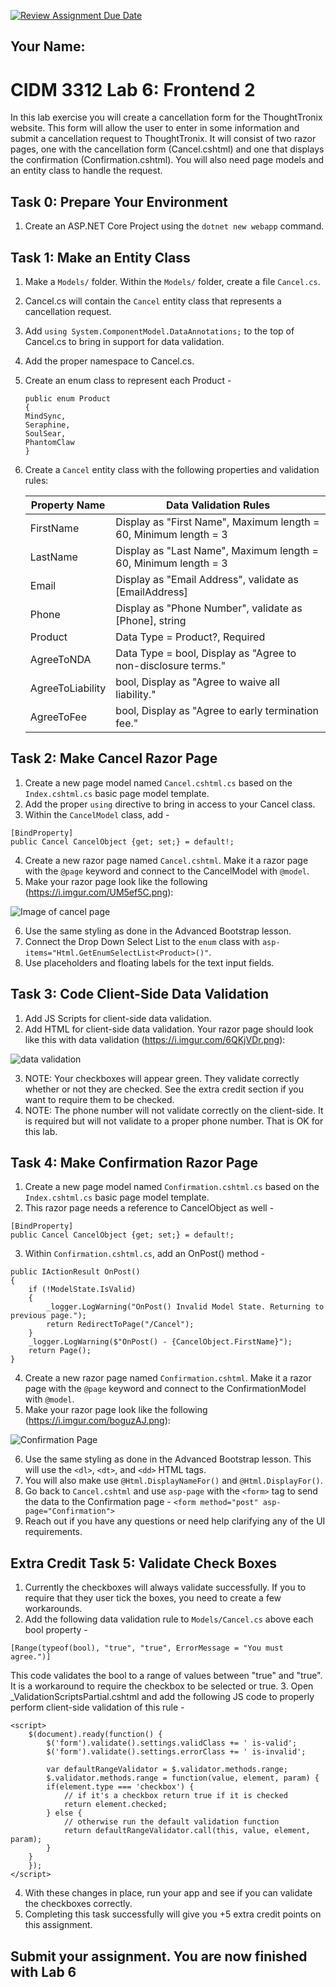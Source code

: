 [![Review Assignment Due Date](https://classroom.github.com/assets/deadline-readme-button-22041afd0340ce965d47ae6ef1cefeee28c7c493a6346c4f15d667ab976d596c.svg)](https://classroom.github.com/a/pkBX7JFx)
## Your Name:

# CIDM 3312 Lab 6: Frontend 2

In this lab exercise you will create a cancellation form for the ThoughtTronix website. This form will allow the user to enter in some information and submit a cancellation request to ThoughtTronix. It will consist of two razor pages, one with the cancellation form (Cancel.cshtml) and one that displays the confirmation (Confirmation.cshtml). You will also need page models and an entity class to handle the request.

## Task 0: Prepare Your Environment

1. Create an ASP.NET Core Project using the `dotnet new webapp` command.

## Task 1: Make an Entity Class

1. Make a `Models/` folder. Within the `Models/` folder, create a file `Cancel.cs`.
2. Cancel.cs will contain the `Cancel` entity class that represents a cancellation request.
3. Add `using System.ComponentModel.DataAnnotations;` to the top of Cancel.cs to bring in support for data validation.
4. Add the proper namespace to Cancel.cs.
5. Create an enum class to represent each Product -
   
   ```
   public enum Product
   {
   MindSync,
   Seraphine,
   SoulSear,
   PhantomClaw
   }
   ```

7. Create a `Cancel` entity class with the following properties and validation rules:
   
   | Property Name | Data Validation Rules |
   |---------------|-----------------------|
   | FirstName     | Display as "First Name", Maximum length = 60, Minimum length = 3 |
   | LastName      | Display as "Last Name", Maximum length = 60, Minimum length = 3 |
   | Email         | Display as "Email Address", validate as [EmailAddress] |
   | Phone         | Display as "Phone Number", validate as [Phone], string |
   | Product       | Data Type = Product?, Required |
   | AgreeToNDA    | Data Type = bool, Display as "Agree to non-disclosure terms." |
   | AgreeToLiability | bool, Display as "Agree to waive all liability." |
   | AgreeToFee    | bool, Display as "Agree to early termination fee." |

## Task 2: Make Cancel Razor Page

1. Create a new page model named `Cancel.cshtml.cs` based on the `Index.cshtml.cs` basic page model template.
2. Add the proper `using` directive to bring in access to your Cancel class.
3. Within the `CancelModel` class, add -
```
[BindProperty]
public Cancel CancelObject {get; set;} = default!;
```
4. Create a new razor page named `Cancel.cshtml`. Make it a razor page with the `@page` keyword and connect to the CancelModel with `@model`.
5. Make your razor page look like the following (https://i.imgur.com/UM5ef5C.png):

![Image of cancel page](https://i.imgur.com/UM5ef5C.png)

6. Use the same styling as done in the Advanced Bootstrap lesson.
7. Connect the Drop Down Select List to the `enum` class with `asp-items="Html.GetEnumSelectList<Product>()"`.
8. Use placeholders and floating labels for the text input fields.

## Task 3: Code Client-Side Data Validation

1. Add JS Scripts for client-side data validation.
2. Add HTML for client-side data validation. Your razor page should look like this with data validation (https://i.imgur.com/6QKjVDr.png):

![data validation](https://i.imgur.com/6QKjVDr.png)

3. NOTE: Your checkboxes will appear green. They validate correctly whether or not they are checked. See the extra credit section if you want to require them to be checked.
4. NOTE: The phone number will not validate correctly on the client-side. It is required but will not validate to a proper phone number. That is OK for this lab.

## Task 4: Make Confirmation Razor Page

1. Create a new page model named `Confirmation.cshtml.cs` based on the `Index.cshtml.cs` basic page model template.
2. This razor page needs a reference to CancelObject as well -
```
[BindProperty]
public Cancel CancelObject {get; set;} = default!;
```
3. Within `Confirmation.cshtml.cs`, add an OnPost() method -
```
public IActionResult OnPost()
{
    if (!ModelState.IsValid)
    {
        _logger.LogWarning("OnPost() Invalid Model State. Returning to previous page.");
        return RedirectToPage("/Cancel");
    }
    _logger.LogWarning($"OnPost() - {CancelObject.FirstName}");
    return Page();
}
```
4. Create a new razor page named `Confirmation.cshtml`. Make it a razor page with the `@page` keyword and connect to the ConfirmationModel with `@model`.
5. Make your razor page look like the following (https://i.imgur.com/boguzAJ.png):

![Confirmation Page](https://i.imgur.com/boguzAJ.png)

6. Use the same styling as done in the Advanced Bootstrap lesson. This will use the `<dl>`, `<dt>`, and `<dd>` HTML tags.
7. You will also make use `@Html.DisplayNameFor()` and `@Html.DisplayFor()`.
8. Go back to `Cancel.cshtml` and use `asp-page` with the `<form>` tag to send the data to the Confirmation page -
   `<form method="post" asp-page="Confirmation">`
9. Reach out if you have any questions or need help clarifying any of the UI requirements.

## Extra Credit Task 5: Validate Check Boxes

1. Currently the checkboxes will always validate successfully. If you to require that they user tick the boxes, you need to create a few workarounds.
2. Add the following data validation rule to `Models/Cancel.cs` above each bool property -
```
[Range(typeof(bool), "true", "true", ErrorMessage = "You must agree.")]
```
This code validates the bool to a range of values between "true" and "true". It is a workaround to require the checkbox to be selected or true.
3. Open _ValidationScriptsPartial.cshtml and add the following JS code to properly perform client-side validation of this rule -
```
<script>
    $(document).ready(function() {
        $('form').validate().settings.validClass += ' is-valid';
        $('form').validate().settings.errorClass += ' is-invalid';

        var defaultRangeValidator = $.validator.methods.range;
        $.validator.methods.range = function(value, element, param) {
        if(element.type === 'checkbox') {
            // if it's a checkbox return true if it is checked
            return element.checked;
        } else {
            // otherwise run the default validation function
            return defaultRangeValidator.call(this, value, element, param);
        }
    }
    });
</script>
```
4. With these changes in place, run your app and see if you can validate the checkboxes correctly.
5. Completing this task successfully will give you +5 extra credit points on this assignment.

## Submit your assignment. You are now finished with Lab 6
   
